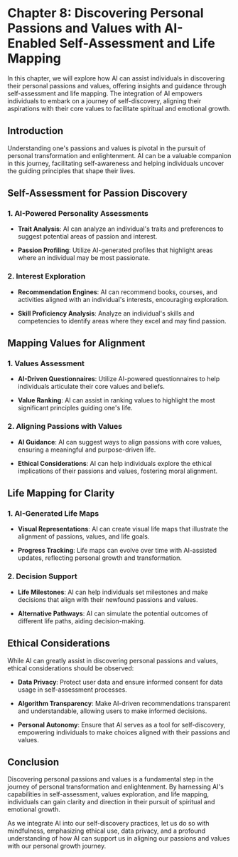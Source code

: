 Chapter 8: Discovering Personal Passions and Values with AI-Enabled Self-Assessment and Life Mapping
====================================================================================================

In this chapter, we will explore how AI can assist individuals in discovering their personal passions and values, offering insights and guidance through self-assessment and life mapping. The integration of AI empowers individuals to embark on a journey of self-discovery, aligning their aspirations with their core values to facilitate spiritual and emotional growth.

Introduction
------------

Understanding one's passions and values is pivotal in the pursuit of personal transformation and enlightenment. AI can be a valuable companion in this journey, facilitating self-awareness and helping individuals uncover the guiding principles that shape their lives.

Self-Assessment for Passion Discovery
-------------------------------------

### 1. **AI-Powered Personality Assessments**

* **Trait Analysis**: AI can analyze an individual's traits and preferences to suggest potential areas of passion and interest.

* **Passion Profiling**: Utilize AI-generated profiles that highlight areas where an individual may be most passionate.

### 2. **Interest Exploration**

* **Recommendation Engines**: AI can recommend books, courses, and activities aligned with an individual's interests, encouraging exploration.

* **Skill Proficiency Analysis**: Analyze an individual's skills and competencies to identify areas where they excel and may find passion.

Mapping Values for Alignment
----------------------------

### 1. **Values Assessment**

* **AI-Driven Questionnaires**: Utilize AI-powered questionnaires to help individuals articulate their core values and beliefs.

* **Value Ranking**: AI can assist in ranking values to highlight the most significant principles guiding one's life.

### 2. **Aligning Passions with Values**

* **AI Guidance**: AI can suggest ways to align passions with core values, ensuring a meaningful and purpose-driven life.

* **Ethical Considerations**: AI can help individuals explore the ethical implications of their passions and values, fostering moral alignment.

Life Mapping for Clarity
------------------------

### 1. **AI-Generated Life Maps**

* **Visual Representations**: AI can create visual life maps that illustrate the alignment of passions, values, and life goals.

* **Progress Tracking**: Life maps can evolve over time with AI-assisted updates, reflecting personal growth and transformation.

### 2. **Decision Support**

* **Life Milestones**: AI can help individuals set milestones and make decisions that align with their newfound passions and values.

* **Alternative Pathways**: AI can simulate the potential outcomes of different life paths, aiding decision-making.

Ethical Considerations
----------------------

While AI can greatly assist in discovering personal passions and values, ethical considerations should be observed:

* **Data Privacy**: Protect user data and ensure informed consent for data usage in self-assessment processes.

* **Algorithm Transparency**: Make AI-driven recommendations transparent and understandable, allowing users to make informed decisions.

* **Personal Autonomy**: Ensure that AI serves as a tool for self-discovery, empowering individuals to make choices aligned with their passions and values.

Conclusion
----------

Discovering personal passions and values is a fundamental step in the journey of personal transformation and enlightenment. By harnessing AI's capabilities in self-assessment, values exploration, and life mapping, individuals can gain clarity and direction in their pursuit of spiritual and emotional growth.

As we integrate AI into our self-discovery practices, let us do so with mindfulness, emphasizing ethical use, data privacy, and a profound understanding of how AI can support us in aligning our passions and values with our personal growth journey.
